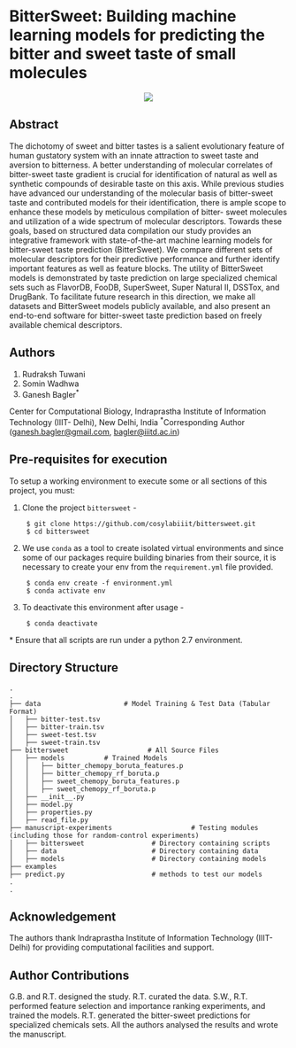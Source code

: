 # BitterSweet: Building machine learning models for predicting the bitter and sweet taste of small molecules

<p align="center">
  <img src="https://cosylab.iiitd.edu.in/bittersweet/static/images/overview-image.jpg"/>
</p>

## Abstract
The dichotomy of sweet and bitter tastes is a salient evolutionary feature of human
gustatory system with an innate attraction to sweet taste and aversion to bitterness. A better
understanding of molecular correlates of bitter-sweet taste gradient is crucial for identification of
natural as well as synthetic compounds of desirable taste on this axis. While previous studies have
advanced our understanding of the molecular basis of bitter-sweet taste and contributed models for
their identification, there is ample scope to enhance these models by meticulous compilation of bitter-
sweet molecules and utilization of a wide spectrum of molecular descriptors. Towards these goals,
based on structured data compilation our study provides an integrative framework with state-of-the-art
machine learning models for bitter-sweet taste prediction (BitterSweet). We compare different sets of
molecular descriptors for their predictive performance and further identify important features as well
as feature blocks. The utility of BitterSweet models is demonstrated by taste prediction on large
specialized chemical sets such as FlavorDB, FooDB, SuperSweet, Super Natural II, DSSTox, and
DrugBank. To facilitate future research in this direction, we make all datasets and BitterSweet models
publicly available, and also present an end-to-end software for bitter-sweet taste prediction based on
freely available chemical descriptors.

## Authors
1. Rudraksh Tuwani
2. Somin Wadhwa
3. Ganesh Bagler<sup>*</sup>

Center for Computational Biology, Indraprastha Institute of Information Technology (IIIT-
Delhi), New Delhi, India
<sup>*</sup>Corresponding Author (ganesh.bagler@gmail.com, bagler@iiitd.ac.in)

## Pre-requisites for execution
To setup a working environment to execute some or all sections of this project, you must:

1. Clone the project `bittersweet` - 
	    
	    $ git clone https://github.com/cosylabiiit/bittersweet.git
	    $ cd bittersweet

2. We use `conda` as a tool to create isolated virtual environments and since some of our packages require building binaries from their source, it is necessary to create your env from the `requirement.yml` file provided.

	 	$ conda env create -f environment.yml
	 	$ conda activate env 
	 	
3. To deactivate this environment after usage - 
		
		$ conda deactivate
		
\* Ensure that all scripts are run under a python 2.7 environment.

## Directory Structure

    .
    .
    ├── data                     # Model Training & Test Data (Tabular Format)
    │   ├── bitter-test.tsv
    │   ├── bitter-train.tsv
    │   ├── sweet-test.tsv
    │   ├── sweet-train.tsv
    ├── bittersweet                    # All Source Files
    │   ├── models			# Trained Models
    │   │   ├── bitter_chemopy_boruta_features.p
    │   │   ├── bitter_chemopy_rf_boruta.p
    │   │   ├── sweet_chemopy_boruta_features.p
    │   │   ├── sweet_chemopy_rf_boruta.p
    │   ├── __init__.py
    │   ├── model.py
    │   ├── properties.py
    │   ├── read_file.py
    ├── manuscript-experiments                    # Testing modules (including those for random-control experiments)
    │   ├── bittersweet					# Directory containing scripts
    │   ├── data						# Directory containing data
    │   ├── models						# Directory containing models
    ├── examples             
    ├── predict.py 						# methods to test our models
    .
    .


## Acknowledgement
The authors thank Indraprastha Institute of Information Technology (IIIT-Delhi) for providing computational facilities and support. 

## Author Contributions
G.B. and R.T. designed the study. R.T. curated the data. S.W., R.T. performed feature selection and importance ranking experiments, and trained the models. R.T. generated the bitter-sweet predictions for specialized chemicals sets. All the authors analysed the results and wrote the manuscript.  
